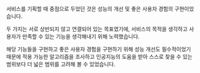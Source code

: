 서비스를 기획할 때 중점으로 두었던 것은 성능의 개선 및 좋은 사용자 경험의 구현이었습니다.

두 가지는 서로 상반되지 않고 연결되어 있는 목표였기에, 서비스의 목적을 생각하고 사용자가 만족할 수 있는 기능을 생각해내기 위해 노력했습니다.

해당 기능들을 구현하고 좋은 사용자 경험을 구현하기 위해 성능 개선도 필수적이었기 때문에 적용 가능한 알고리즘을 조사하고 인공지능의 도움을 받아 스스로 찾을 수 있는 범위보다 더 넓은 범위를 고려해 볼 수 있었습니다.
